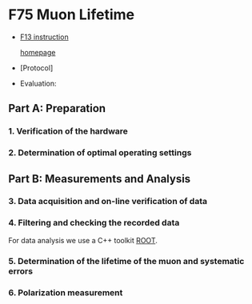# F75 Muon Lifetime

- [F13 instruction](https://www.physi.uni-heidelberg.de/Einrichtungen/FP/anleitungen/F13.pdf)

  [homepage](http://www.physi.uni-heidelberg.de/~bachmann/Lehre/F13.php)

- [Protocol]

- Evaluation:

## Part A: Preparation

### 1. Verification of the hardware

### 2. Determination of optimal operating settings

## Part B: Measurements and Analysis

### 3. Data acquisition and on-line verification of data

### 4. Filtering and checking the recorded data

For data analysis we use a C++ toolkit [ROOT](https://root.cern.ch/).

### 5. Determination of the lifetime of the muon and systematic errors

### 6. Polarization measurement
